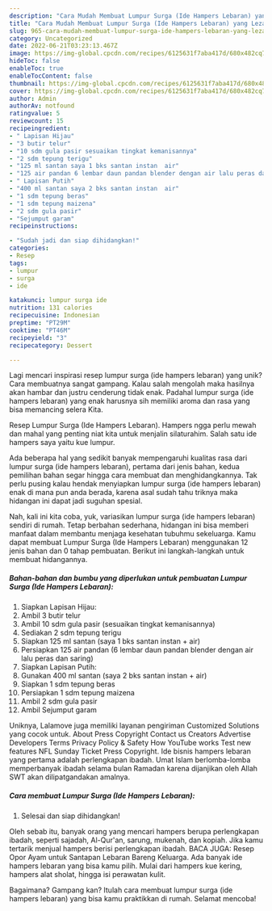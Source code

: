```yaml
---
description: "Cara Mudah Membuat Lumpur Surga (Ide Hampers Lebaran) yang Lezat"
title: "Cara Mudah Membuat Lumpur Surga (Ide Hampers Lebaran) yang Lezat"
slug: 965-cara-mudah-membuat-lumpur-surga-ide-hampers-lebaran-yang-lezat
category: Uncategorized
date: 2022-06-21T03:23:13.467Z
image: https://img-global.cpcdn.com/recipes/6125631f7aba417d/680x482cq70/lumpur-surga-ide-hampers-lebaran-foto-resep-utama.jpg
hideToc: false
enableToc: true
enableTocContent: false
thumbnail: https://img-global.cpcdn.com/recipes/6125631f7aba417d/680x482cq70/lumpur-surga-ide-hampers-lebaran-foto-resep-utama.jpg
cover: https://img-global.cpcdn.com/recipes/6125631f7aba417d/680x482cq70/lumpur-surga-ide-hampers-lebaran-foto-resep-utama.jpg
author: Admin
authorAv: notfound
ratingvalue: 5
reviewcount: 15
recipeingredient:
- " Lapisan Hijau"
- "3 butir telur"
- "10 sdm gula pasir sesuaikan tingkat kemanisannya"
- "2 sdm tepung terigu"
- "125 ml santan saya 1 bks santan instan  air"
- "125 air pandan 6 lembar daun pandan blender dengan air lalu peras dan saring"
- " Lapisan Putih"
- "400 ml santan saya 2 bks santan instan  air"
- "1 sdm tepung beras"
- "1 sdm tepung maizena"
- "2 sdm gula pasir"
- "Sejumput garam"
recipeinstructions:

- "Sudah jadi dan siap dihidangkan!"
categories:
- Resep
tags:
- lumpur
- surga
- ide

katakunci: lumpur surga ide 
nutrition: 131 calories
recipecuisine: Indonesian
preptime: "PT29M"
cooktime: "PT46M"
recipeyield: "3"
recipecategory: Dessert

---
```





Lagi mencari inspirasi resep lumpur surga (ide hampers lebaran) yang unik? Cara membuatnya sangat gampang. Kalau salah mengolah maka hasilnya akan hambar dan justru cenderung tidak enak. Padahal lumpur surga (ide hampers lebaran) yang enak harusnya sih memiliki aroma dan rasa yang bisa memancing selera Kita.





Resep Lumpur Surga (Ide Hampers Lebaran). Hampers ngga perlu mewah dan mahal yang penting niat kita untuk menjalin silaturahim. Salah satu ide hampers saya yaitu kue lumpur.

Ada beberapa hal yang sedikit banyak mempengaruhi kualitas rasa dari lumpur surga (ide hampers lebaran), pertama dari jenis bahan, kedua pemilihan bahan segar hingga cara membuat dan menghidangkannya. Tak perlu pusing kalau hendak menyiapkan lumpur surga (ide hampers lebaran) enak di mana pun anda berada, karena asal sudah tahu triknya maka hidangan ini dapat jadi suguhan spesial.






Nah, kali ini kita coba, yuk, variasikan lumpur surga (ide hampers lebaran) sendiri di rumah. Tetap berbahan sederhana, hidangan ini bisa memberi manfaat dalam membantu menjaga kesehatan tubuhmu sekeluarga. Kamu dapat membuat Lumpur Surga (Ide Hampers Lebaran) menggunakan 12 jenis bahan dan 0 tahap pembuatan. Berikut ini langkah-langkah untuk membuat hidangannya.

<!--inarticleads1-->

##### Bahan-bahan dan bumbu yang diperlukan untuk pembuatan Lumpur Surga (Ide Hampers Lebaran):

1. Siapkan  Lapisan Hijau:
1. Ambil 3 butir telur
1. Ambil 10 sdm gula pasir (sesuaikan tingkat kemanisannya)
1. Sediakan 2 sdm tepung terigu
1. Siapkan 125 ml santan (saya 1 bks santan instan + air)
1. Persiapkan 125 air pandan (6 lembar daun pandan blender dengan air lalu peras dan saring)
1. Siapkan  Lapisan Putih:
1. Gunakan 400 ml santan (saya 2 bks santan instan + air)
1. Siapkan 1 sdm tepung beras
1. Persiapkan 1 sdm tepung maizena
1. Ambil 2 sdm gula pasir
1. Ambil Sejumput garam


Uniknya, Lalamove juga memiliki layanan pengiriman Customized Solutions yang cocok untuk. About Press Copyright Contact us Creators Advertise Developers Terms Privacy Policy &amp; Safety How YouTube works Test new features NFL Sunday Ticket Press Copyright. Ide bisnis hampers lebaran yang pertama adalah perlengkapan ibadah. Umat Islam berlomba-lomba memperbanyak ibadah selama bulan Ramadan karena dijanjikan oleh Allah SWT akan dilipatgandakan amalnya. 

<!--inarticleads2-->

##### Cara membuat Lumpur Surga (Ide Hampers Lebaran):


1. Selesai dan siap dihidangkan!

Oleh sebab itu, banyak orang yang mencari hampers berupa perlengkapan ibadah, seperti sajadah, Al-Qur&#39;an, sarung, mukenah, dan kopiah. Jika kamu tertarik menjual hampers berisi perlengkapan ibadah. BACA JUGA: Resep Opor Ayam untuk Santapan Lebaran Bareng Keluarga. Ada banyak ide hampers lebaran yang bisa kamu pilih. Mulai dari hampers kue kering, hampers alat sholat, hingga isi perawatan kulit. 

Bagaimana? Gampang kan? Itulah cara membuat lumpur surga (ide hampers lebaran) yang bisa kamu praktikkan di rumah. Selamat mencoba!
